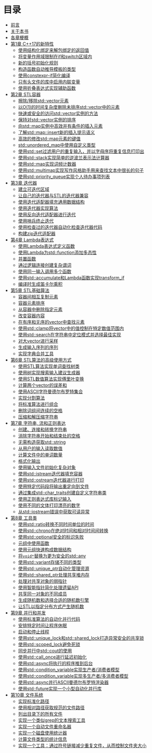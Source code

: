 # 目录

* [前言](content/preface/preface-chinese.md)
* [关于本书](content/preface/about-this-book-chinese.md)
* [各章梗概](content/preface/chapters-summary-chinese.md)
* [第1章 C++17的新特性](content/chapter1/chapter1-0-chinese.md)
  * [使用结构化绑定来解包绑定的返回值](content/chapter1/chapter1-1-chinese.md)
  * [将变量作用域限制在if和switch区域内](content/chapter1/chapter1-2-chinese.md)
  * [新的括号初始化规则](content/chapter1/chapter1-3-chinese.md)
  * [构造函数自动推导模板的类型](content/chapter1/chapter1-4-chinese.md)
  * [使用constexpr-if简化编译](content/chapter1/chapter1-5-chinese.md)
  * [只有头文件的库中启用内联变量](content/chapter1/chapter1-6-chinese.md)
  * [使用折叠表达式实现辅助函数](content/chapter1/chapter1-7-chinese.md)
* [第2章 STL容器](content/chapter2/chapter2-0-chinese.md)
  * [擦除/移除std::vector元素](content/chapter2/chapter2-1-chinese.md)
  * [以O(1)的时间复杂度删除未排序std::vector中的元素](content/chapter2/chapter2-2-chinese.md)
  * [快速或安全的访问std::vector实例的方法](content/chapter2/chapter2-3-chinese.md)
  * [保持对std::vector实例的排序](content/chapter2/chapter2-4-chinese.md)
  * [向std::map实例中高效并有条件的插入元素](content/chapter2/chapter2-5-chinese.md)
  * [了解std::map::insert新的插入提示语义](content/chapter2/chapter2-6-chinese.md)
  * [高效的修改std::map元素的键值](content/chapter2/chapter2-7-chinese.md)
  * [std::unordered_map中使用自定义类型](content/chapter2/chapter2-8-chinese.md)
  * [使用std::set过滤用户的重复输入，并以字母序将重复信息打印出](content/chapter2/chapter2-9-chinese.md)
  * [使用std::stack实现简单的逆波兰表示法计算器](content/chapter2/chapter2-10-chinese.md)
  * [使用std::map实现词频计数器](content/chapter2/chapter2-11-chinese.md)
  * [使用std::multimap实现写作风格助手用来查找文本中很长的句子](content/chapter2/chapter2-12-chinese.md)
  * [使用std::priority_queue实现个人待办事项列表](content/chapter2/chapter2-13-chinese.md)
* [第3章 迭代器](content/chapter3/chapter3-0-chinese.md)
  * [建立可迭代区域](content/chapter3/chapter3-1-chinese.md)
  * [让自己的迭代器与STL的迭代器兼容](content/chapter3/chapter3-2-chinese.md)
  * [使用迭代适配器填充通用数据结构](content/chapter3/chapter3-3-chinese.md)
  * [使用迭代器实现算法](content/chapter3/chapter3-4-chinese.md)
  * [使用反向迭代适配器进行迭代](content/chapter3/chapter3-5-chinese.md)
  * [使用哨兵终止迭代](content/chapter3/chapter3-6-chinese.md)
  * [使用检查过的迭代器自动化检查迭代器代码](content/chapter3/chapter3-7-chinese.md)
  * [构建zip迭代适配器](content/chapter3/chapter3-8-chinese.md)
* [第4章 Lambda表达式](content/chapter4/chapter4-0-chinese.md)
  * [使用Lambda表达式定义函数](content/chapter4/chapter4-1-chinese.md)
  * [使用Lambda为std::function添加多态性](content/chapter4/chapter4-2-chinese.md)
  * [并置函数](content/chapter4/chapter4-3-chinese.md)
  * [通过逻辑连接创建复杂谓词](content/chapter4/chapter4-4-chinese.md)
  * [使用同一输入调用多个函数](content/chapter4/chapter4-5-chinese.md)
  * [使用std::accumulate和Lambda函数实现transform_if](content/chapter4/chapter4-6-chinese.md)
  * [编译时生成笛卡尔乘积](content/chapter4/chapter4-7-chinese.md)
* [第5章 STL基础算法](content/chapter5/chapter5-0-chinese.md)
  * [容器间相互复制元素](content/chapter5/chapter5-1-chinese.md)
  * [容器元素排序](content/chapter5/chapter5-2-chinese.md)
  * [从容器中删除指定元素](content/chapter5/chapter5-3-chinese.md)
  * [改变容器内容](content/chapter5/chapter5-4-chinese.md)
  * [在有序和无序的vector中查找元素](content/chapter5/chapter5-5-chinese.md)
  * [使用std::clamp将vector中的值控制在特定数值范围内](content/chapter5/chapter5-6-chinese.md)
  * [使用std::search在字符串中定位模式并选择最佳实现](content/chapter5/chapter5-7-chinese.md)
  * [对大vector进行采样](content/chapter5/chapter5-8-chinese.md)
  * [生成输入序列的序列](content/chapter5/chapter5-9-chinese.md)
  * [实现字典合并工具](content/chapter5/chapter5-10-chinese.md)
* [第6章 STL算法的高级使用方式](content/chapter6/chapter6-0-chinese.md)
  * [使用STL算法实现单词查找树类](content/chapter6/chapter6-1-chinese.md)
  * [使用树实现搜索输入建议生成器](content/chapter6/chapter6-2-chinese.md)
  * [使用STL数值算法实现傅里叶变换](content/chapter6/chapter6-3-chinese.md)
  * [计算两个vector的误差和](content/chapter6/chapter6-4-chinese.md)
  * [使用ASCII字符曼德尔布罗特集合](content/chapter6/chapter6-5-chinese.md)
  * [实现分割算法](content/chapter6/chapter6-6-chinese.md)
  * [将标准算法进行组合](content/chapter6/chapter6-7-chinese.md)
  * [删除词组间连续的空格](content/chapter6/chapter6-8-chinese.md)
  * [压缩和解压缩字符串](content/chapter6/chapter6-9-chinese.md)
* [第7章 字符串, 流和正则表达](content/chapter7/chapter7-0-chinese.md)
  * [创建、连接和转换字符串](content/chapter7/chapter7-1-chinese.md)
  * [消除字符串开始和结束处的空格](content/chapter7/chapter7-2-chinese.md)
  * [无需构造获取std::string](content/chapter7/chapter7-3-chinese.md)
  * [从用户的输入读取数值](content/chapter7/chapter7-4-chinese.md)
  * [计算文件中的单词数量](content/chapter7/chapter7-5-chinese.md)
  * [格式化输出](content/chapter7/chapter7-6-chinese.md)
  * [使用输入文件初始化复杂对象](content/chapter7/chapter7-7-chinese.md)
  * [使用std::istream迭代器填充容器](content/chapter7/chapter7-8-chinese.md)
  * [使用std::ostream迭代器进行打印](content/chapter7/chapter7-9-chinese.md)
  * [使用特定代码段将输出重定向到文件](content/chapter7/chapter7-10-chinese.md)
  * [通过集成std::char_traits创建自定义字符串类](content/chapter7/chapter7-11-chinese.md)
  * [使用正则表达式库标记输入](content/chapter7/chapter7-12-chinese.md)
  * [使用不同的文体打印漂亮的数字](content/chapter7/chapter7-13-chinese.md)
  * [从std::iostream错误中获取可读异常](content/chapter7/chapter7-14-chinese.md)
* [第8章 工具类]()
  * [使用std::ratio转换不同时间单位的时间]()
  * [使用std::chrono在绝对时间和相对时间间转换]()
  * [使用std::optional安全的标识失败]()
  * [元组中使用函数]()
  * [使用元组快速构成数据结构]()
  * [将`void*`替换为更为安全的std::any]()
  * [使用std::variant存储不同的类型]()
  * [使用std::unique_ptr自动化管理资源]()
  * [使用std::shared_ptr处理共享堆内存]()
  * [处理对共享对象的弱指针]()
  * [使用智能指针简化处理遗留API]()
  * [共享同一对象的不同成员]()
  * [生成随机数和选择合适的随机数引擎]()
  * [让STL以指定分布方式产生随机数]()
* [第9章 并行和并发]()
  * [使用标准算法的自动化并行代码]()
  * [安排特定时间让程序休眠]()
  * [启动和停止线程]()
  * [使用std::unique_lock和std::shared_lock打造异常安全的共享锁]()
  * [使用std::scoped_lock避免死锁]()
  * [同步并行中std::cout的使用]()
  * [使用std::call_once进行延迟初始化]()
  * [使用std::async将执行的程序推到后台]()
  * [使用std::condition_variable实现生产者/消费者模型]()
  * [使用std::condition_variable实现多生产者/多消费者模型]()
  * [使用std::async并行ASCII曼德尔布罗特渲染器]()
  * [使用std::future实现一个小型自动化并行库]()
* [第10章 文件系统]()
  * [实现标准化路径]()
  * [使用相对路径获取规范的文件路径]()
  * [列出目录下的所有文件]()
  * [实现一个类似grep的文本搜索工具]()
  * [实现一个自动文件重命名器]()
  * [实现一个磁盘使用统计器]()
  * [计算文件类型的统计信息]()
  * [实现一个工具：通过符号链接减少重复文件，从而控制文件夹大小]()
